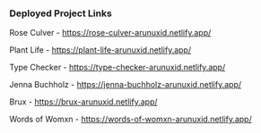 ### Deployed Project Links

Rose Culver - https://rose-culver-arunuxid.netlify.app/

Plant Life - https://plant-life-arunuxid.netlify.app/

Type Checker - https://type-checker-arunuxid.netlify.app/

Jenna Buchholz - https://jenna-buchholz-arunuxid.netlify.app/

Brux - https://brux-arunuxid.netlify.app/

Words of Womxn - https://words-of-womxn-arunuxid.netlify.app/